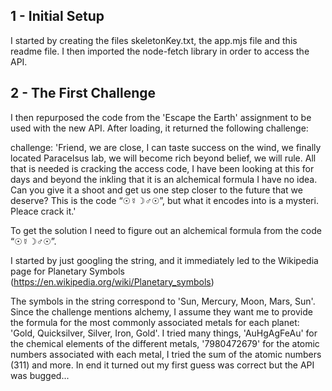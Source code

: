 ## 1 - Initial Setup
I started by creating the files skeletonKey.txt, the app.mjs file and this readme file. I then imported the node-fetch library in order to access the API.

## 2 - The First Challenge
I then repurposed the code from the 'Escape the Earth' assignment to be used with the new API. After loading, it returned the following challenge:

challenge: 'Friend, we are close, I can taste success on the wind, we finally located Paracelsus lab, we will become rich beyond belief, we will rule. All that is needed is cracking the access code, I have been looking at this for days and beyond the inkling that it is an alchemical formula I have no idea. Can you give it a shoot and get us one step closer to the future that we deserve? This is the code “☉☿☽♂☉”, but what it encodes into is a mysteri. Pleace crack it.'

To get the solution I need to figure out an alchemical formula from the code “☉☿☽♂☉”.

I started by just googling the string, and it immediately led to the Wikipedia page for Planetary Symbols (https://en.wikipedia.org/wiki/Planetary_symbols)

The symbols in the string correspond to 'Sun, Mercury, Moon, Mars, Sun'. Since the challenge mentions alchemy, I assume they want me to provide the formula for the most commonly associated metals for each planet: 'Gold, Quicksilver, Silver, Iron, Gold'. I tried many things, 'AuHgAgFeAu' for the chemical elements of the different metals, '7980472679' for the atomic numbers associated with each metal, I tried the sum of the atomic numbers (311) and more. In end it turned out my first guess was correct but the API was bugged... 